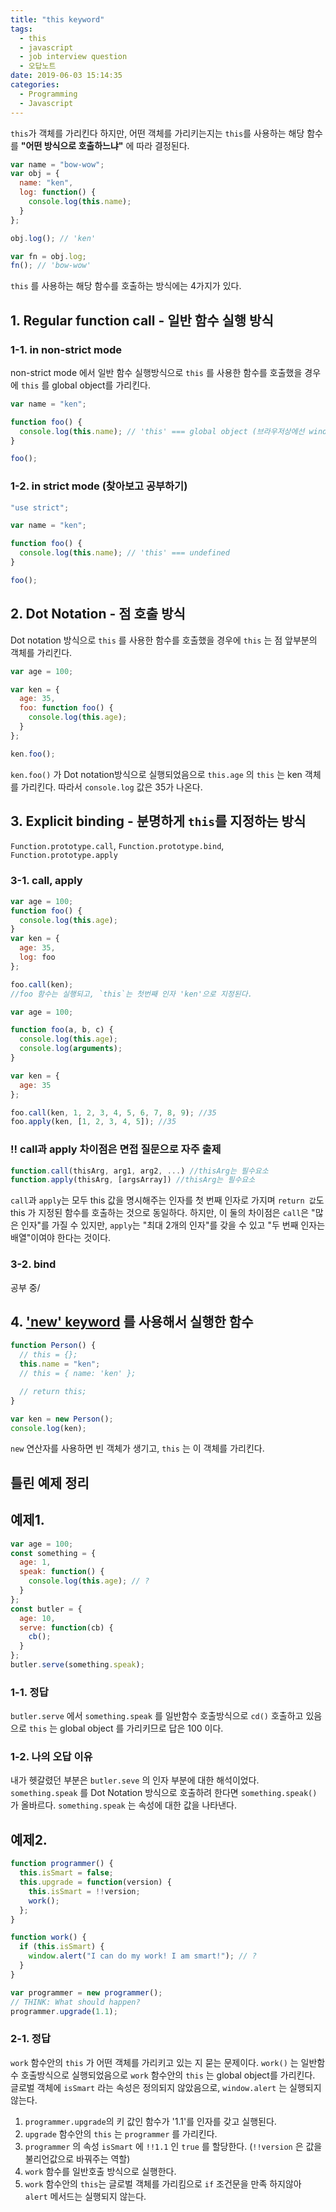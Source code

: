 ```yaml
---
title: "this keyword"
tags:
  - this
  - javascript
  - job interview question
  - 오답노트
date: 2019-06-03 15:14:35
categories:
  - Programming
  - Javascript
---
```


`this`가 객체를 가리킨다 하지만, 어떤 객체를 가리키는지는 `this`를 사용하는 해당 함수를 **"어떤 방식으로 호출하느냐"** 에 따라 결정된다.

<!-- more -->

```js
var name = "bow-wow";
var obj = {
  name: "ken",
  log: function() {
    console.log(this.name);
  }
};

obj.log(); // 'ken'

var fn = obj.log;
fn(); // 'bow-wow'
```

`this` 를 사용하는 해당 함수를 호출하는 방식에는 4가지가 있다.

## 1. Regular function call - 일반 함수 실행 방식

### 1-1. in non-strict mode

non-strict mode 에서 일반 함수 실행방식으로 `this` 를 사용한 함수를 호출했을 경우에 `this` 를 global object를 가리킨다.

```js
var name = "ken";

function foo() {
  console.log(this.name); // 'this' === global object (브라우저상에선 window 객체)
}

foo();
```

### 1-2. in strict mode (찾아보고 공부하기)

```js
"use strict";

var name = "ken";

function foo() {
  console.log(this.name); // 'this' === undefined
}

foo();
```

## 2. Dot Notation - 점 호출 방식

Dot notation 방식으로 `this` 를 사용한 함수를 호출했을 경우에 `this` 는 점 앞부분의 객체를 가리킨다.

```js
var age = 100;

var ken = {
  age: 35,
  foo: function foo() {
    console.log(this.age);
  }
};

ken.foo();
```

`ken.foo()` 가 Dot notation방식으로 실행되었음으로 `this.age` 의 `this` 는 ken 객체를 가리킨다. 따라서 `console.log` 값은 35가 나온다.

## 3. Explicit binding - 분명하게 `this`를 지정하는 방식

`Function.prototype.call`, `Function.prototype.bind`, `Function.prototype.apply`

### 3-1. call, apply

```js
var age = 100;
function foo() {
  console.log(this.age);
}
var ken = {
  age: 35,
  log: foo
};

foo.call(ken);
//foo 함수는 실행되고, `this`는 첫번째 인자 'ken'으로 지정된다.
```

```js
var age = 100;

function foo(a, b, c) {
  console.log(this.age);
  console.log(arguments);
}

var ken = {
  age: 35
};

foo.call(ken, 1, 2, 3, 4, 5, 6, 7, 8, 9); //35
foo.apply(ken, [1, 2, 3, 4, 5]); //35
```

### !! call과 apply 차이점은 면접 질문으로 자주 출제

```js
function.call(thisArg, arg1, arg2, ...) //thisArg는 필수요소
function.apply(thisArg, [argsArray]) //thisArg는 필수요소
```

`call`과 `apply`는 모두 this 값을 명시해주는 인자를 첫 번째 인자로 가지며 `return 값`도 this 가 지정된 함수를 호출하는 것으로 동일하다. 하지만, 이 둘의 차이점은 `call`은 "많은 인자"를 가질 수 있지만, `apply`는 "최대 2개의 인자"를 갖을 수 있고 "두 번째 인자는 배열"이여야 한다는 것이다.

### 3-2. bind

공부 중/

## 4. ['new' keyword](https://letsdoyi.github.io/2019/05/27/Object-Constructor/) 를 사용해서 실행한 함수

```js
function Person() {
  // this = {};
  this.name = "ken";
  // this = { name: 'ken' };

  // return this;
}

var ken = new Person();
console.log(ken);
```

`new` 연산자를 사용하면 빈 객체가 생기고, `this` 는 이 객체를 가리킨다.

## 틀린 예제 정리

## 예제1.

```js
var age = 100;
const something = {
  age: 1,
  speak: function() {
    console.log(this.age); // ?
  }
};
const butler = {
  age: 10,
  serve: function(cb) {
    cb();
  }
};
butler.serve(something.speak);
```

### 1-1. 정답

`butler.serve` 에서 `something.speak` 를 일반함수 호출방식으로 `cd()` 호출하고 있음으로 `this` 는 global object 를 가리키므로 답은 100 이다.

### 1-2. 나의 오답 이유

내가 헷갈렸던 부분은 `butler.seve` 의 인자 부분에 대한 해석이었다. `something.speak` 를 Dot Notation 방식으로 호출하려 한다면 `something.speak()` 가 올바르다. `something.speak` 는 속성에 대한 값을 나타낸다.

## 예제2.

```js
function programmer() {
  this.isSmart = false;
  this.upgrade = function(version) {
    this.isSmart = !!version;
    work();
  };
}

function work() {
  if (this.isSmart) {
    window.alert("I can do my work! I am smart!"); // ?
  }
}

var programmer = new programmer();
// THINK: What should happen?
programmer.upgrade(1.1);
```

### 2-1. 정답

`work` 함수안의 `this` 가 어떤 객체를 가리키고 있는 지 묻는 문제이다. `work()` 는 일반함수 호출방식으로 실행되었음으로 `work` 함수안의 `this` 는 global object를 가리킨다. 글로벌 객체에 `isSmart` 라는 속성은 정의되지 않았음으로, `window.alert` 는 실행되지 않는다.

1. `programmer.upgrade`의 키 값인 함수가 '1.1'를 인자를 갖고 실행된다.
2. `upgrade` 함수안의 `this` 는 `programmer` 를 가리킨다.
3. `programmer` 의 속성 `isSmart` 에 `!!1.1` 인 `true` 를 할당한다. (`!!version` 은 값을 불리언값으로 바꿔주는 역할)
4. `work` 함수를 일반호출 방식으로 실행한다.
5. `work` 함수안의 `this`는 글로벌 객체를 가리킴으로 `if` 조건문을 만족 하지않아 `alert` 메서드는 실행되지 않는다.
